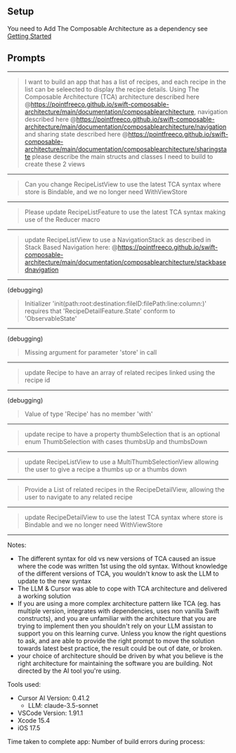 ## Setup 
You need to Add The Composable Architecture as a dependency see [Getting Started](https://pointfreeco.github.io/swift-composable-architecture/main/documentation/composablearchitecture/gettingstarted)

## Prompts
---
> I want to build an app that has a list of recipes, and each recipe in the list can be seleected to display the recipe details. Using The Composable Architecture (TCA) architecture described here @https://pointfreeco.github.io/swift-composable-architecture/main/documentation/composablearchitecture, navigation described here @https://pointfreeco.github.io/swift-composable-architecture/main/documentation/composablearchitecture/navigation and sharing state described here @https://pointfreeco.github.io/swift-composable-architecture/main/documentation/composablearchitecture/sharingstate please describe the main structs and classes I need to build to create these 2 views

---
> Can you change RecipeListView to use the latest TCA syntax where store is Bindable, and we no longer need WithViewStore

---
> Please update RecipeListFeature to use the latest TCA syntax making use of the Reducer macro 

---
> update RecipeListView to use a NavigationStack as described in Stack Based Navigation here: @https://pointfreeco.github.io/swift-composable-architecture/main/documentation/composablearchitecture/stackbasednavigation 

--- 
(debugging)
> Initializer 'init(path:root:destination:fileID:filePath:line:column:)' requires that 'RecipeDetailFeature.State' conform to 'ObservableState'

---
(debugging)
> Missing argument for parameter 'store' in call

---
> update Recipe to have an array of related recipes linked using the recipe id

---
(debugging)
> Value of type 'Recipe' has no member 'with'

---
> update recipe to have a property thumbSelection that is an optional enum ThumbSelection with cases thumbsUp and thumbsDown

---
> update RecipeListView to use a MultiThumbSelectionView allowing the user to give a recipe a thumbs up or a thumbs down

---
> Provide a List of related recipes in the RecipeDetailView, allowing 
the user to navigate to any related recipe

---
> update RecipeDetailView to use the latest TCA syntax where store is Bindable and we no longer need WithViewStore

---

Notes:
- The different syntax for old vs new versions of TCA caused an issue where the code was written 1st using the old syntax. Without knowledge of the different versions of TCA, you wouldn't know to ask the LLM to update to the new syntax
- The LLM & Cursor was able to cope with TCA architecture and delivered a working solution
- If you are using a more complex architecture pattern like TCA (eg. has multiple version, integrates with dependencies, uses non vanilla Swift constructs), and you are unfamiliar with the architecture that you are trying to implement then you shouldn't rely on your LLM assistan to support you on this learning curve. Unless you know the right questions to ask, and are able to provide the right prompt to move the solution towards latest best practice, the result could be out of date, or broken.
- your choice of architecture should be driven by what you believe is the right architecture for maintaining the software you are building. Not directed by the AI tool you're using. 


Tools used:
- Cursor AI Version: 0.41.2
  - LLM: claude-3.5-sonnet
- VSCode Version: 1.91.1
- Xcode 15.4
- iOS 17.5

Time taken to complete app: 
Number of build errors during process: 